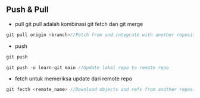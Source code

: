 ## Push & Pull
- pull
git pull adalah kombinasi git fetch dan git merge
```js
git pull origin <branch>//Fetch from and integrate with another repository or a local branch
```

- push
```js
git push 
```
```js
git push -u learn-git main //Update lokal repo to remote repo
```

- fetch
untuk memeriksa update dari remote repo
```js
git fecth <remote_name> //Download objects and refs from another repository
```